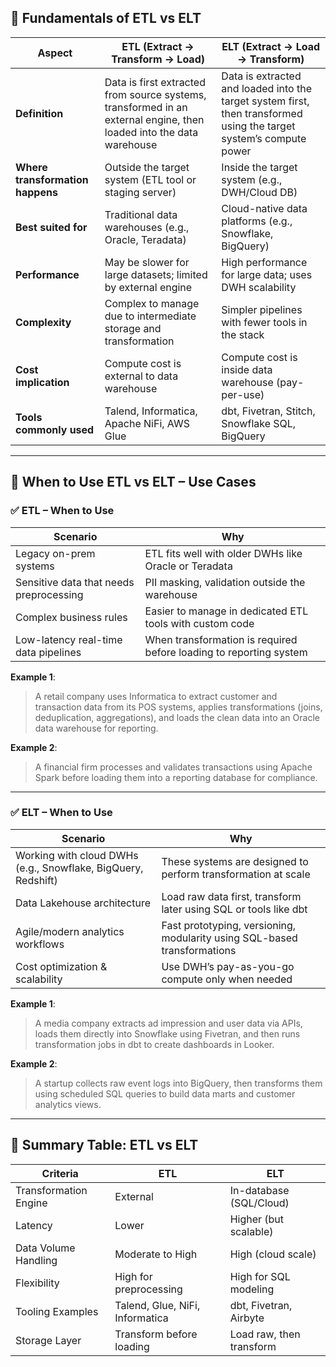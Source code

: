 ## 🔹 **Fundamentals of ETL vs ELT**

| Aspect                           | ETL (Extract → Transform → Load)                                                                                    | ELT (Extract → Load → Transform)                                                                                    |
| -------------------------------- | ------------------------------------------------------------------------------------------------------------------- | ------------------------------------------------------------------------------------------------------------------- |
| **Definition**                   | Data is first extracted from source systems, transformed in an external engine, then loaded into the data warehouse | Data is extracted and loaded into the target system first, then transformed using the target system’s compute power |
| **Where transformation happens** | Outside the target system (ETL tool or staging server)                                                              | Inside the target system (e.g., DWH/Cloud DB)                                                                       |
| **Best suited for**              | Traditional data warehouses (e.g., Oracle, Teradata)                                                                | Cloud-native data platforms (e.g., Snowflake, BigQuery)                                                             |
| **Performance**                  | May be slower for large datasets; limited by external engine                                                        | High performance for large data; uses DWH scalability                                                               |
| **Complexity**                   | Complex to manage due to intermediate storage and transformation                                                    | Simpler pipelines with fewer tools in the stack                                                                     |
| **Cost implication**             | Compute cost is external to data warehouse                                                                          | Compute cost is inside data warehouse (pay-per-use)                                                                 |
| **Tools commonly used**          | Talend, Informatica, Apache NiFi, AWS Glue                                                                          | dbt, Fivetran, Stitch, Snowflake SQL, BigQuery                                                                      |

---

## 🔹 **When to Use ETL vs ELT – Use Cases**

### ✅ **ETL – When to Use**

| Scenario                                | Why                                                                |
| --------------------------------------- | ------------------------------------------------------------------ |
| Legacy on-prem systems                  | ETL fits well with older DWHs like Oracle or Teradata              |
| Sensitive data that needs preprocessing | PII masking, validation outside the warehouse                      |
| Complex business rules                  | Easier to manage in dedicated ETL tools with custom code           |
| Low-latency real-time data pipelines    | When transformation is required before loading to reporting system |

**Example 1**:

> A retail company uses Informatica to extract customer and transaction data from its POS systems, applies transformations (joins, deduplication, aggregations), and loads the clean data into an Oracle data warehouse for reporting.

**Example 2**:

> A financial firm processes and validates transactions using Apache Spark before loading them into a reporting database for compliance.

---

### ✅ **ELT – When to Use**

| Scenario                                                      | Why                                                                      |
| ------------------------------------------------------------- | ------------------------------------------------------------------------ |
| Working with cloud DWHs (e.g., Snowflake, BigQuery, Redshift) | These systems are designed to perform transformation at scale            |
| Data Lakehouse architecture                                   | Load raw data first, transform later using SQL or tools like dbt         |
| Agile/modern analytics workflows                              | Fast prototyping, versioning, modularity using SQL-based transformations |
| Cost optimization & scalability                               | Use DWH’s pay-as-you-go compute only when needed                         |

**Example 1**:

> A media company extracts ad impression and user data via APIs, loads them directly into Snowflake using Fivetran, and then runs transformation jobs in dbt to create dashboards in Looker.

**Example 2**:

> A startup collects raw event logs into BigQuery, then transforms them using scheduled SQL queries to build data marts and customer analytics views.

---

## 🔹 **Summary Table: ETL vs ELT**

| Criteria              | ETL                             | ELT                      |
| --------------------- | ------------------------------- | ------------------------ |
| Transformation Engine | External                        | In-database (SQL/Cloud)  |
| Latency               | Lower                           | Higher (but scalable)    |
| Data Volume Handling  | Moderate to High                | High (cloud scale)       |
| Flexibility           | High for preprocessing          | High for SQL modeling    |
| Tooling Examples      | Talend, Glue, NiFi, Informatica | dbt, Fivetran, Airbyte   |
| Storage Layer         | Transform before loading        | Load raw, then transform |
